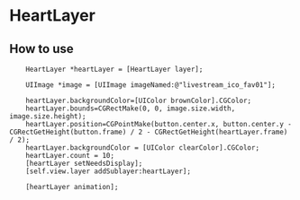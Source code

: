 # HeartLayer
## How to use
        HeartLayer *heartLayer = [HeartLayer layer];
        
        UIImage *image = [UIImage imageNamed:@"livestream_ico_fav01"];
        
        heartLayer.backgroundColor=[UIColor brownColor].CGColor;
        heartLayer.bounds=CGRectMake(0, 0, image.size.width, image.size.height);
        heartLayer.position=CGPointMake(button.center.x, button.center.y - CGRectGetHeight(button.frame) / 2 - CGRectGetHeight(heartLayer.frame) / 2);
        heartLayer.backgroundColor = [UIColor clearColor].CGColor;
        heartLayer.count = 10;
        [heartLayer setNeedsDisplay];
        [self.view.layer addSublayer:heartLayer];
        
        [heartLayer animation];
